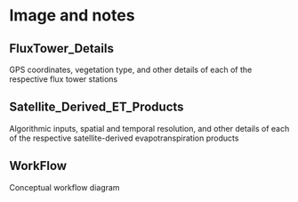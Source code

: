 # Image and notes

## FluxTower_Details
GPS coordinates, vegetation type, and other details of each of the respective flux tower stations

## Satellite_Derived_ET_Products 
Algorithmic inputs, spatial and temporal resolution, and other details of each of the respective satellite-derived evapotranspiration products

## WorkFlow
Conceptual workflow diagram
